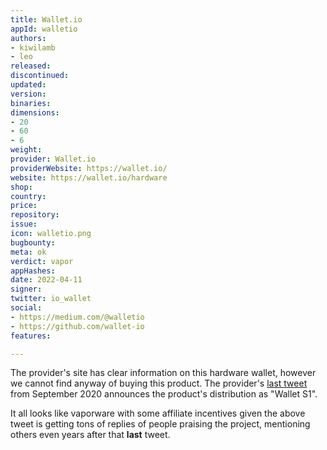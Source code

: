 ```yaml
---
title: Wallet.io
appId: walletio
authors:
- kiwilamb
- leo
released: 
discontinued: 
updated: 
version: 
binaries: 
dimensions:
- 20
- 60
- 6
weight: 
provider: Wallet.io
providerWebsite: https://wallet.io/
website: https://wallet.io/hardware
shop: 
country: 
price: 
repository: 
issue: 
icon: walletio.png
bugbounty: 
meta: ok
verdict: vapor
appHashes: 
date: 2022-04-11
signer: 
twitter: io_wallet
social:
- https://medium.com/@walletio
- https://github.com/wallet-io
features: 

---
```


The provider's site has clear information on this hardware wallet, however we cannot find anyway of buying this product. The provider's [last tweet](https://twitter.com/io_wallet/status/1310456761908826115) from September 2020 announces the product's distribution as "Wallet S1".

It all looks like vaporware with some affiliate incentives given the above tweet is getting tons of replies of people praising the project, mentioning others even years after that **last** tweet.
